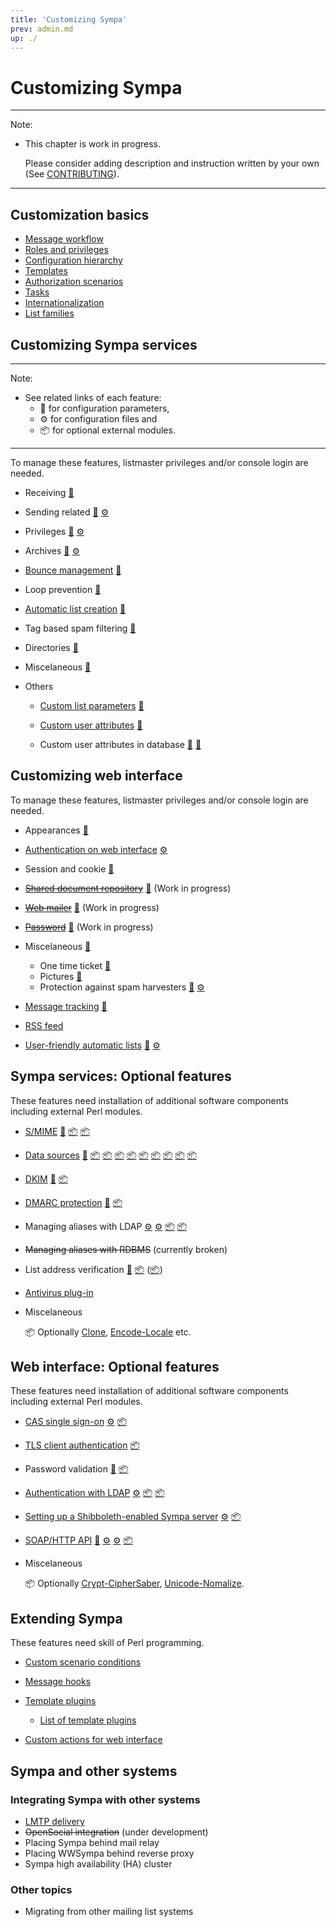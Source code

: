 ```yaml
---
title: 'Customizing Sympa'
prev: admin.md
up: ./
---
```


Customizing Sympa
=================

----
Note:

  * This chapter is work in progress.

    Please consider adding description and instruction written by your own
    (See [CONTRIBUTING](../CONTRIBUTING.md)).

----

Customization basics
--------------------

  * [Message workflow](customize/basics-workflow.md)
  * [Roles and privileges](customize/basics-roles.md)
  * [Configuration hierarchy](customize/basics-configuration.md)
  * [Templates](customize/basics-templates.md)
  * [Authorization scenarios](customize/basics-scenarios.md)
  * [Tasks](customize/basics-tasks.md)
  * [Internationalization](customize/basics-i18n.md)
  * [List families](customize/basics-families.md)

Customizing Sympa services
--------------------------

----
Note:

  * See related links of each feature:
      - &#x1F527; for configuration parameters,
      - &#x2699; for configuration files and
      - &#x1F4E6; for optional external modules.

----

To manage these features, listmaster privileges and/or console login are
needed.

  * Receiving
    [&#x1F527;](man/sympa.conf.5.md#receiving)
  * Sending related
    [&#x1F527;](man/sympa.conf.5.md#sending-related)
    [&#x2699;](man/nrcpt_by_domain.conf.5.md# "nrcpt_by_domain.conf")
  * Privileges
    [&#x1F527;](man/sympa.conf.5.md#privileges)
    [&#x2699;](man/edit_list.conf.5.md# "edit_list.conf")
  * Archives
    [&#x1F527;](man/sympa.conf.5.md#archives)
    [&#x2699;](man/mhonarc-ressources.tt2.5.md# "mhonarc-ressources.tt2")
  * [Bounce management](customize/bounce-management.md)
    [&#x1F527;](man/sympa.conf.5.md#bounce-management-and-tracking)
  * Loop prevention
    [&#x1F527;](man/sympa.conf.5.md#loop-prevention)
  * [Automatic list creation](customize/automatic-lists.md)
    [&#x1F527;](man/sympa.conf.5.md#automatic-lists)
  * Tag based spam filtering
    [&#x1F527;](man/sympa.conf.5.md#tag-based-spam-filtering)
  * Directories
    [&#x1F527;](man/sympa.conf.5.md#directories)
  * Miscelaneous
    [&#x1F527;](man/sympa.conf.5.md#miscelaneous)
  * Others

      - [Custom list parameters](customize/custom-parameters.md)
        [&#x1F527;](man/list_config.5.md#custom_vars)
      - [Custom user attributes](customize/custom-user-attributes.md)
        [&#x1F527;](man/list_config.5.md#custom_attribute)

      - Custom user attributes in database
        [&#x1F527;](man/sympa.conf.5.md#db_additional_subscriber_fields)
        [&#x1F527;](man/sympa.conf.5.md#db_additional_user_fields)

Customizing web interface
--------------------------

To manage these features, listmaster privileges and/or console login are
needed.

  * Appearances
    [&#x1F527;](man/sympa.conf.5.md#web-interface-parameters-appearances)
  * [Authentication on web interface](customize/authentication-web.md)
    [&#x2699;](man/auth.conf.5.md# "auth.conf")
  * Session and cookie
    [&#x1F527;](man/sympa.conf.5.md#cookie_domain)
  * ~~[Shared document repository](customize/shared-repository.md)~~
    [&#x1F527;](man/sympa.conf.5.md#default_shared_quota)
    (Work in progress)
  * ~~[Web mailer](customize/web-mailer.md)~~
    [&#x1F527;](man/sympa.conf.5.md#use_html_editor)
    (Work in progress)
  * ~~[Password](customize/password.md)~~
    [&#x1F527;](man/sympa.conf.5.md#max_wrong_password)
    (Work in progress)
  * Miscelaneous
    [&#x1F527;](man/sympa.conf.5.md#web-interface-parameters-miscelaneous)

      - One time ticket
        [&#x1F527;](man/sympa.conf.5.md#one_time_ticket_lifetime)
      - Pictures
        [&#x1F527;](man/sympa.conf.5.md#pictures_feature)
      - Protection against spam harvesters
        [&#x1F527;](man/sympa.conf.5.md#spam_protection)
        [&#x2699;](man/crawlers_detection.conf.5.md# "crawlers_detection.conf")

  * [Message tracking](customize/message-tracking.md)
    [&#x1F527;](man/sympa.conf.5.md#bounce-management-and-tracking)
  * [RSS feed](customize/rss-feed.md)
  * [User-friendly automatic lists](customize/friendly-automatic-lists.md)
    [&#x1F527;](man/sympa.conf.5.md#automatic_list_families)
    [&#x2699;](man/automatic_lists_description.conf.5.md# "automatic_lists_description.conf")

Sympa services: Optional features
---------------------------------

These features need installation of additional software components including
external Perl modules.

  * [S/MIME](customize/smime.md)
    [&#x1F527;](man/sympa.conf.5.md#s-mime-and-tls)
    [&#x1F4E6;](https://metacpan.org/release/Crypt-OpenSSL-X509 "Crypt-OpenSSL-X509")
    [&#x1F4E6;](https://metacpan.org/release/Crypt-SMIME "Crypt-SMIME")
  * [Data sources](customize/data-sources.md)
    [&#x1F527;](man/list_config.5.md#data-sources-setup)
    [&#x1F4E6;](https://metacpan.org/release/DBD-CSV "DBD-CSV")
    [&#x1F4E6;](https://metacpan.org/release/DBD-mysql "DBD-mysql")
    [&#x1F4E6;](https://metacpan.org/release/DBD-ODBC "DBD-ODBC")
    [&#x1F4E6;](https://metacpan.org/release/DBD-Oracle "DBD-Oracle")
    [&#x1F4E6;](https://metacpan.org/release/DBD-Pg "DBD-Pg")
    [&#x1F4E6;](https://metacpan.org/release/DBD-SQLite "DBD-SQLite")
    [&#x1F4E6;](https://metacpan.org/release/DBD-Sybase "DBD-Sybase")
    [&#x1F4E6;](https://metacpan.org/release/Net-LDAP "Net-LDAP")
    [&#x1F4E6;](https://metacpan.org/release/IO-Socket-SSL "IO-Socket-SSL")
  * [DKIM](customize/dkim.md)
    [&#x1F527;](man/sympa.conf.5.md#dkim)
    [&#x1F4E6;](https://metacpan.org/release/Mail-DKIM "Mail-DKIM")
  * [DMARC protection](customize/dmarc-protection.md)
    [&#x1F527;](man/sympa.conf.5.md#dmarc-protection)
    [&#x1F4E6;](https://metacpan.org/release/Net-DNS "Net-DNS")
  * Managing aliases with LDAP
    [&#x2699;](man/ldap_alias_manager.conf.5.md# "ldap_alias_manager.conf")
    [&#x2699;](man/ldap_alias_entry.tt2.5.md# "ldap_alias_entry.tt2")
    [&#x1F4E6;](https://metacpan.org/release/Net-LDAP "Net-LDAP")
    [&#x1F4E6;](https://metacpan.org/release/IO-Socket-SSL "IO-Socket-SSL")
  * ~~Managing aliases with RDBMS~~ (currently broken)
  * List address verification
    [&#x1F527;](man/sympa.conf.5.md#list-address-verification)
    [&#x1F4E6;](https://metacpan.org/release/libnet "libnet")
    ([&#x1F4E6;](https://metacpan.org/pod/Net::SMTP "Net::SMTP"))
  * [Antivirus plug-in](customize/antivirus.md)

  * Miscelaneous

    &#x1F4E6; Optionally [Clone](https://metacpan.org/release/Clone),
    [Encode-Locale](https://metacpan.org/release/Encode-Locale) etc.

Web interface: Optional features
--------------------------------

These features need installation of additional software components including
external Perl modules.

  * [CAS single sign-on](customize/cas.md)
    [&#x2699;](man/auth.conf.5.md#cas-paragraph "auth.conf")
    [&#x1F4E6;](https://metacpan.org/release/AuthCAS "AuthCAS")
  * [TLS client authentication](customize/tls-client-auth.md)
    [&#x1F4E6;](https://metacpan.org/release/Crypt-OpenSSL-X509 "Crypt-OpenSSL-X509")
  * Password validation
    [&#x1F527;](man/sympa.conf.5.md#password-validation)
    [&#x1F4E6;](https://metacpan.org/release/Data-Password "Data-Password")
  * [Authentication with LDAP](customize/ldap-auth.md)
    [&#x2699;](man/auth.conf.5.md#ldap-paragraph "auth.conf")
    [&#x1F4E6;](https://metacpan.org/release/Net-LDAP "Net-LDAP")
    [&#x1F4E6;](https://metacpan.org/release/IO-Socket-SSL "IO-Socket-SSL")
  * [Setting up a Shibboleth-enabled Sympa server](customize/shibboleth.md)
    [&#x2699;](man/auth.conf.5.md#generic_sso-paragraph "auth.conf")
    [&#x1F4E6;](http://shibboleth.internet2.edu "Shibboleth SP")
  * [SOAP/HTTP API](customize/soap-api.md)
    [&#x1F527;](man/sympa.conf.5.md#soap-http-interface)
    [&#x2699;](man/trusted_applications.conf.5.md# "trusted_applications.conf")
    [&#x2699;](man/sympa.wsdl.5.md# "sympa.wsdl")
    [&#x1F4E6;](https://metacpan.org/release/SOAP-Lite "SOAP-Lite")

  * Miscelaneous

    &#x1F4E6; Optionally
    [Crypt-CipherSaber](https://metacpan.org/release/Crypt-CipherSaber),
    [Unicode-Nomalize](https://metacpan.org/release/Unicode-Nomalize).

Extending Sympa
---------------

These features need skill of Perl programming.

  - [Custom scenario conditions](customize/custom-scenario-conditions.md)
  - [Message hooks](man/Sympa-Message-Plugin.3.md)
  - [Template plugins](customize/template-plugins.md)

      - [List of template plugins](customize/template-plugins.md#list-of-template-plugins)

  - [Custom actions for web interface](customize/custom-actions.md)

Sympa and other systems
-----------------------

### Integrating Sympa with other systems

  - [LMTP delivery](customize/lmtp-delivery.md)
  - ~~OpenSocial integration~~ (under development)
  - Placing Sympa behind mail relay
  - Placing WWSympa behind reverse proxy
  - Sympa high availability (HA) cluster

### Other topics

  - Migrating from other mailing list systems

